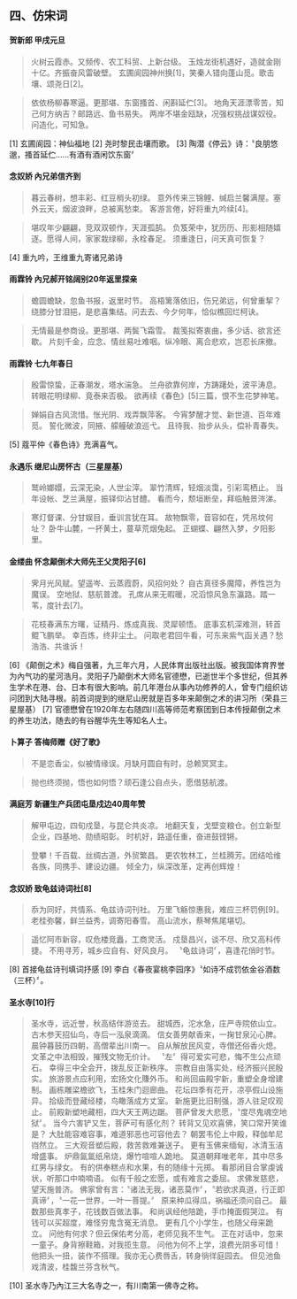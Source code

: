 ## 四、仿宋词

#### 贺新郎  甲戌元旦
> 火树云霞赤。又频传、农工科贸、上新台级。
> 玉烛龙街机遇好，造就金刚十亿。齐振奋风雷破壁。
> 玄圃阆园神州换[1]，笑秦人错向蓬山觅。歌击壤、颂尧日[2]。

> 依依杨柳春寒逼。更那堪、东窗搔首、闲斟延伫[3]。
> 地角天涯漂零苦，知己何方纳吉？邮路远、鱼书易失。
> 两岸不堪金瓯缺，况强权挑战谋奴役。问造化，可知急。

[1] 玄圃阆园：神仙福地
[2] 尧时黎民击壤而歌。
[3] 陶潜《停云》诗：〝良朋悠邈，搔首延伫......有酒有酒闲饮东窗〞

#### 念奴娇  內兄弟信齐到
> 暮云春树，想丰彩、红豆梢头初绿。
> 意外传来三锦鲤、缄启兰馨满屋。塞外云天，烟波浪畔，总被离愁束。
> 客游言倦，好将重九吟续[4]。

> 堪叹年少翩翩，竞双双顿作，天涯孤鹄。
> 负笈荣中，犹历历、形影相随嬉逐。愿得人间，家家栽绿柳，永栓春足。
> 须重逢日，问天真可恢复？

[4] 重九吟，王维重九寄诸兄弟诗

#### 雨霖铃  內兄郝开铭阔别20年返里探亲
> 蟾圆蟾缺，忽鱼书报，返里时节。
> 高梧篱落依旧，伤兄弟远，何曾重挈？
> 绕膝分甘泪挹，是悲喜集结。问去去、今夕何年，恰似樵回烂柯诀。

> 无情最是参商设。更那堪、两鬓飞霜雪。
> 裁笺拟寄衷曲，多少话、欲言还歇。
> 片刻千金，应念、情丝易吐难咽。纵冷眼、离合悲欢，岂忍长床撤。

#### 雨霖铃  七九年春日
> 殷雷惊蛰，正春潮发，塔水湍急。
> 兰舟欲靠何岸，方踌躇处，波平涛息。
> 转眼花明绿柳、竟泰来否极。
> 欲再续《春色》[5]三篇，恨不生花梦神笔。

> 婵娟自古风流惜。怅光阴、戏弄飘萍客。
> 今宵梦醒才觉、新世道、百年难觅。
> 誓化微波，同掖、艨艟破浪巡弋。
> 且待我、抬步从头，偿补青春失。

[5] 蔻平仲《春色诗》充满喜气。

#### 永遇乐  继尼山房怀古（三星屋基）
> 鹫岭嫏嬛，云深无染，人世尘滓。
> 翠竹清辉，轻烟淡霭，引彩鸾栖止。
> 当年设帐、芝兰满屋，振铎仰沾甘醴。
> 看而今，颓垣断垒，拜临触景涔涕。

> 寒灯督课、分甘娱目，垂训言犹在耳。
> 故物飘零，音容如在，凭吊坟何址？
> 卧牛山麓，一抔黄土，蔓草荒烟兔起。
> 正蝴蝶、翩然入梦，夕阳影里。

#### 金缕曲  怀念颠倒术大师先王父灵阳子[6]
> 霁月光风赋。望遥岑、云蒸霞蔚，风招何处？
> 自古真径多魔障，养性岂为魔误。
> 空地狱、慈航普渡。
> 孔席从来无暇暖，况滔惊风急东瀛路。踏一苇，度针去[7]。

> 花枝春满东方曙，证精丹、炼成真我、灵犀顿悟。
> 底事玄机深难测，转首鲲飞鹏举。
> 幸百炼，终非尘土。
> 问取老君回牛看，可东来紫气函关遇？愁浩浩、共谁诉！

[6] 《颠倒之术》梅自强著，九三年六月，人民体育出版社出版。被我国体育界誉为內气功的星河浩月。灵阳子乃颠倒术大师名官德懋，已逝世半个多世纪，但其养生学术在港、台、日本有很大影响。前几年港台从事內功修养的人，曾专门组织访问团到大陆寻根。前首词提到的继尼山房就是百多年来颠倒之术的讲习所（荣县三星屋基）
[7] 官德懋曾在1920年左右随四川高等师范考察团到日本传授颠倒之术的养生功法，随去的有谷醒华先生等知名人士。

#### 卜算子  答梅师赠《好了歌》
> 不是恋香尘，似被情缘误。月缺月圆自有时，总赖冥冥主。

> 抛也终须抛，悟也如何悟？顽石逢公自点头，愿借慈航渡。

#### 满庭芳  新疆生产兵团屯垦戍边40周年赞
> 解甲屯边，四旬戍垦，与昆仑共炎凉。
> 地翻天复，戈壁变粮仓。创立新型企业，四基地、勋绩昭彰。
> 时机好，路遥任重，奋进鼓铿锵。

> 登攀！千百载、丝绸古道，外贸繁昌。
> 更农牧林工，兰桂腾芳。团结哈维各族，同携手、建设边疆。
> 倾全力，纵深改革，定再创辉煌！

#### 念奴娇  致龟兹诗词社[8]
> 忝为同好，共情系、龟兹诗词刊社。
> 万里飞觞惊惠我，难应三杯罚例[9]。
> 老桂弥馨，鲜兰益秀，调寄阳春雪。
> 高山流水，蔡琴焦尾堪切。

> 遥忆阿市新容，叹危楼竞矗，工商灵活。
> 戍垦昌兴，谈不尽、欣又高科传捷。
> 不用寻芳，城乡应自有、好风良月。
> 〝龟兹诗词〞，喜逢花俏时节。

[8] 首接龟兹诗刊填词抒感
[9] 李白《春夜宴桃李园序》〝如诗不成罚依金谷酒数（三杯）〞。

#### 圣水寺[10]行
> 圣水寺，远近誉，秋高结伴游览去。
> 甜城西，沱水急，庄严寺院依山立。
> 古木参天招仙鸟，寺后一泓泉滴滴。
> 信女善男献香来，一掬甘泉沁心脾。
> 晨钟暮鼓历四朝，高僧辈出川南一。
> 自从解放民风变，寺僧还俗香火熄。
> 文革之中法相毁，摧残文物无价计。
> 〝左〞得可爱实可悲，悔不生公点顽石。
> 幸得三中全会开，拨乱反正新秩序。
> 宗教自由落实处，经济振兴民殷实。
> 旅游景点应利用，宏扬文化賺外币。
> 和尚回庙殿宇新，重塑全身增建制。
> 画栋雕梁檐欲飞，玉桂朱门迴廊曲。
> 花坛四季有花开，凉亭假山设施异。
> 拾级而登藏经楼，鸟瞰落成方丈室。
> 新施更比旧制强，游人驻足叹观止。
> 前殿新塑地藏相，四大天王两边踞。
> 菩萨曾发大悲愿，〝度尽鬼魂空地狱〞。
> 当今六害铲又生，菩萨可有感化剂？
> 转背又见欢喜佛，笑口常开笑谁是？
> 大肚能容难容事，难道邪恶也可容他去？
> 朝罢韦伦上中殿，释伽牟尼岿然立。
> 三大观音塑后殿，救苦救难兼送子。
> 更有玉佛来缅甸，冰清玉洁增盛事。
> 炉鼎氤氲纸帛烧，爆竹喧喧人跪地。
> 莫道朝拜唯老年，其中尽多红男与绿女。
> 有的供奉糕点和水果，有的随缘十元掷。
> 看那闭目合掌虔诚状，听那口中喃喃语。
> 似有千般之宏愿，或有难言之委屈。
> 求佛发慈悲，望天施普济。
> 佛家曾有言：〝诸法无我，诸恶莫作〞，〝若欲求真道，行正即真谛〞，〝一花一世界，一叶一菩提。〞
> 原来种瓜得瓜，祸福还须问自己。
> 最数那些真孝子，花钱数百做法事。
> 和尚讽经他陪跪，手巾掩面假哭泣。
> 有钱可以买超度，难怪穷鬼含冤无消息。
> 更有几个小学生，也随父母来跪立。
> 问他有何求？但云保佑考分高，老师见我不生气。
> 正在对话中，忽来一童子。身背擦鞋箱，对我揽生意。
> 问他为何不上学，浪费光阴多可惜！
> 他把头一扭，装作不搭理。我亦无心费唇舌，转身徜徉庭园去。
> 但见池鱼戏清波，桂馥兰芬含秋气。

[10] 圣水寺乃內江三大名寺之一，有川南第一佛寺之称。
